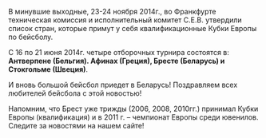В минувшие выходные, 23-24 ноября 2014г., во Франкфурте техническая комиссия и исполнительный комитет C.E.B. утвердили список стран, которые примут у себя квалификационные Кубки Европы по бейсболу.

С 16 по 21 июня 2014г. четыре отборочных турнира  состоятся  в:  
**Антверпене (Бельгия). Афинах (Греция),  Бресте (Беларусь) и Стокгольме (Швеция)**.

И вновь большой бейсбол приедет в Беларусь! Поздравляем всех любителей бейсбола с этой новостью!

Напомним, что Брест уже трижды (2006, 2008, 2010гг.) принимал Кубки Европы (квалификация)  и  в 2011 г. – чемпионат Европы среди ювенилов. Следите за новостями на нашем сайте!